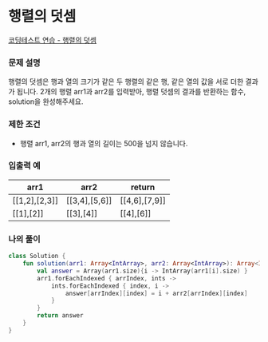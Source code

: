 # 행렬의 덧셈

[코딩테스트 연습 - 행렬의 덧셈](https://school.programmers.co.kr/learn/courses/30/lessons/12950)

### **문제 설명**

행렬의 덧셈은 행과 열의 크기가 같은 두 행렬의 같은 행, 같은 열의 값을 서로 더한 결과가 됩니다. 2개의 행렬 arr1과 arr2를 입력받아, 행렬 덧셈의 결과를 반환하는 함수, solution을 완성해주세요.

### 제한 조건

- 행렬 arr1, arr2의 행과 열의 길이는 500을 넘지 않습니다.

### 입출력 예

| arr1 | arr2 | return |
| --- | --- | --- |
| [[1,2],[2,3]] | [[3,4],[5,6]] | [[4,6],[7,9]] |
| [[1],[2]] | [[3],[4]] | [[4],[6]] |

### 나의 풀이

```kotlin
class Solution {
    fun solution(arr1: Array<IntArray>, arr2: Array<IntArray>): Array<IntArray> {
        val answer = Array(arr1.size){i -> IntArray(arr1[i].size) }
        arr1.forEachIndexed { arrIndex, ints ->
            ints.forEachIndexed { index, i ->
                answer[arrIndex][index] = i + arr2[arrIndex][index]
            }
        }
        return answer
    }
}
```